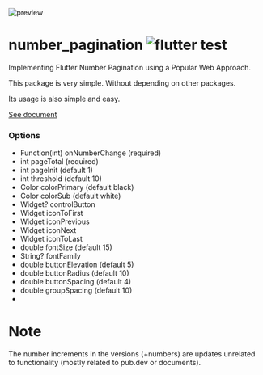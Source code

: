 
![preview](https://github.com/xpwmaosldk/number_pagination/assets/13146337/aed48430-96de-43ec-8864-dc75cae9a197)

# number_pagination ![flutter test](https://github.com/xpwmaosldk/number_pagination/actions/workflows/flutter_test.yml/badge.svg)
Implementing Flutter Number Pagination using a Popular Web Approach.

This package is very simple. Without depending on other packages.

Its usage is also simple and easy.

[See document](https://pub.dev/documentation/number_pagination/latest/number_pagination/NumberPagination-class.html)

### Options
 - Function(int) onNumberChange (required)
 - int pageTotal (required)
 - int pageInit (default 1)
 - int threshold (default 10)
 - Color colorPrimary (default black)
 - Color colorSub (default white)
 - Widget? controlButton
 - Widget iconToFirst
 - Widget iconPrevious
 - Widget iconNext
 - Widget iconToLast
 - double fontSize (default 15)
 - String? fontFamily
 - double buttonElevation (default 5)
 - double buttonRadius (default 10)
 - double buttonSpacing (default 4)
 - double groupSpacing (default 10)
 - 

# Note
The number increments in the versions (+numbers) are updates unrelated to functionality (mostly related to pub.dev or documents).
